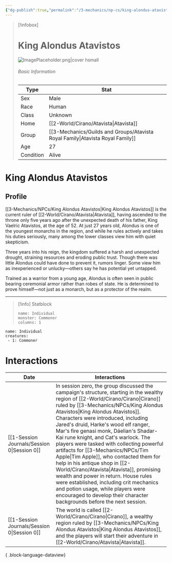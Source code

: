 ```yaml
---
{"dg-publish":true,"permalink":"/3-mechanics/np-cs/king-alondus-atavistos/"}
---
```


> [!infobox]
> # King Alondus Atavistos
> ![ImagePlaceholder.png|cover hsmall](/img/user/z_Assets/Placeholder%20Images/ImagePlaceholder.png)
> ###### Basic Information
> Type |  Stat |
> ---|---|
> Sex | Male |
> Race | Human |
> Class | Unknown  |
> Home | [[2-World/Cirano/Atavista\|Atavista]]  |
> Group | [[3-Mechanics/Guilds and Groups/Atavista Royal Family\|Atavista Royal Family]] |
> Age | 27|
> Condition | Alive |


# King Alondus Atavistos
## Profile

[[3-Mechanics/NPCs/King Alondus Atavistos\|King Alondus Atavistos]] is the current ruler of [[2-World/Cirano/Atavista\|Atavista]], having ascended to the throne only five years ago after the unexpected death of his father, King Vaelric Atavistos, at the age of 52. At just 27 years old, Alondus is one of the youngest monarchs in the region, and while he rules actively and takes his duties seriously, many among the lower classes view him with quiet skepticism.

Three years into his reign, the kingdom suffered a harsh and unexpected drought, straining resources and eroding public trust. Though there was little Alondus could have done to prevent it, rumors linger. Some view him as inexperienced or unlucky—others say he has potential yet untapped.

Trained as a warrior from a young age, Alondus is often seen in public bearing ceremonial armor rather than robes of state. He is determined to prove himself—not just as a monarch, but as a protector of the realm.

---

> [!info] Statblock
> ```statblock
> name: Individual
> monster: Commoner
> columns: 1
> ```

```encounter-table
name: Individual
creatures:
 - 1: Commoner
```
# Interactions
| Date                                           | Interactions                                                                                                                                                                                                                                                                                                                                                                                                                                                                                                                                                                                                                                                            |
| ---------------------------------------------- | ----------------------------------------------------------------------------------------------------------------------------------------------------------------------------------------------------------------------------------------------------------------------------------------------------------------------------------------------------------------------------------------------------------------------------------------------------------------------------------------------------------------------------------------------------------------------------------------------------------------------------------------------------------------------- |
| [[1-Session Journals/Session 0\|Session 0]] | In session zero, the group discussed the campaign's structure, starting in the wealthy region of [[2-World/Cirano/Cirano\|Cirano]] ruled by [[3-Mechanics/NPCs/King Alondus Atavistos\|King Alondus Atavistos]]. Characters were introduced, including Jared's druid, Harke's wood elf ranger, Mar's fire genasi monk, Dáelian's Shadar-Kai rune knight, and Cat's warlock. The players were tasked with collecting powerful artifacts for [[3-Mechanics/NPCs/Tim Apple\|Tim Apple]], who contacted them for help in his antique shop in [[2-World/Cirano/Atavista\|Atavista]], promising wealth and power in return. House rules were established, including crit mechanics and potion usage, while players were encouraged to develop their character backgrounds before the next session. |
| [[1-Session Journals/Session 0\|Session 0]] | The world is called [[2-World/Cirano/Cirano\|Cirano]], a wealthy region ruled by [[3-Mechanics/NPCs/King Alondus Atavistos\|King Alondus Atavistos]], and the players will start their adventure in [[2-World/Cirano/Atavista\|Atavista]].                                                                                                                                                                                                                                                                                                                                                                                                                                                                                                                       |

{ .block-language-dataview}